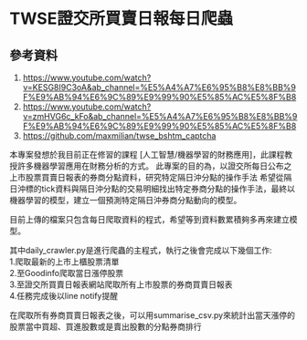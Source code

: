 # TWSE證交所買賣日報每日爬蟲

參考資料
------------------------------------------------------------------------------------------------------------------------------------------------------
1. https://www.youtube.com/watch?v=KESG8I9C3oA&ab_channel=%E5%A4%A7%E6%95%B8%E8%BB%9F%E9%AB%94%E6%9C%89%E9%99%90%E5%85%AC%E5%8F%B8
2. https://www.youtube.com/watch?v=zmHVG6c_kFo&ab_channel=%E5%A4%A7%E6%95%B8%E8%BB%9F%E9%AB%94%E6%9C%89%E9%99%90%E5%85%AC%E5%8F%B8
3. https://github.com/maxmilian/twse_bshtm_captcha

本專案發想於我目前正在修習的課程 [人工智慧/機器學習的財務應用]，此課程教授許多機器學習應用在財務分析的方式。
此專案的目的為，以證交所每日公布之上市股票買賣日報表的券商分點資料，研究特定隔日沖分點的操作手法
希望從隔日沖標的tick資料與隔日沖分點的交易明細找出特定券商分點的操作手法，最終以機器學習的模型，建立一個預測特定隔日沖券商分點動向的模型。

目前上傳的檔案只包含每日爬取資料的程式，希望等到資料數累積夠多再來建立模型。

其中daily_crawler.py是進行爬蟲的主程式，執行之後會完成以下幾個工作:  
1.爬取最新的上市上櫃股票清單  
2.至Goodinfo爬取當日漲停股票  
3.至證交所買賣日報表網站爬取所有上市股票的券商買賣日報表  
4.任務完成後以line notify提醒  

在爬取所有券商買賣日報表之後，可以用summarise_csv.py來統計出當天漲停的股票當中買超、買進股數或是賣出股數的分點券商排行

